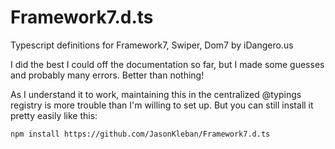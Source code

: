 # Framework7.d.ts
Typescript definitions for Framework7, Swiper, Dom7 by iDangero.us

I did the best I could off the documentation so far, but I made some guesses and probably many errors.  Better than nothing!

As I understand it to work, maintaining this in the centralized @typings registry is more trouble than I'm willing to set up.  But you can still install it pretty easily like this:

```
npm install https://github.com/JasonKleban/Framework7.d.ts
```
